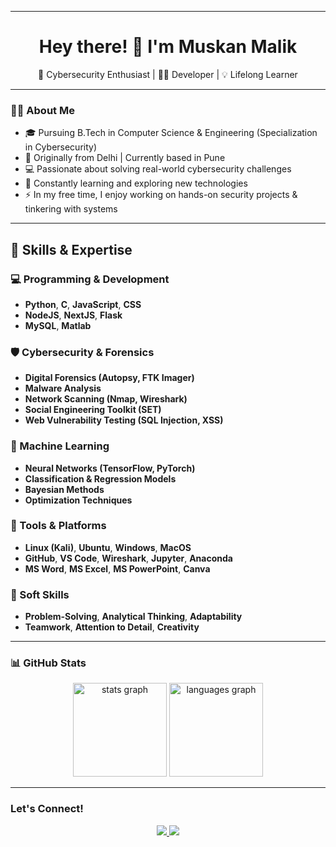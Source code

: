 

---

<h1 align="center">Hey there! 👋 I'm Muskan Malik</h1>

<p align="center">🔐 Cybersecurity Enthusiast | 👩‍💻 Developer | 💡 Lifelong Learner</p>

---

### 👩‍💻 About Me

- 🎓 Pursuing B.Tech in Computer Science & Engineering (Specialization in Cybersecurity)
- 🌆 Originally from Delhi | Currently based in Pune
- 💻 Passionate about solving real-world cybersecurity challenges
- 🧠 Constantly learning and exploring new technologies
- ⚡ In my free time, I enjoy working on hands-on security projects & tinkering with systems

---
## 🔐 Skills & Expertise

### 💻 Programming & Development
- **Python**, **C**, **JavaScript**, **CSS**
- **NodeJS**, **NextJS**, **Flask**
- **MySQL**, **Matlab**

### 🛡 Cybersecurity & Forensics
- **Digital Forensics (Autopsy, FTK Imager)**
- **Malware Analysis**
- **Network Scanning (Nmap, Wireshark)**
- **Social Engineering Toolkit (SET)**
- **Web Vulnerability Testing (SQL Injection, XSS)**

### 🤖 Machine Learning
- **Neural Networks (TensorFlow, PyTorch)**
- **Classification & Regression Models**
- **Bayesian Methods**
- **Optimization Techniques**

### 🧰 Tools & Platforms
- **Linux (Kali)**, **Ubuntu**, **Windows**, **MacOS**
- **GitHub**, **VS Code**, **Wireshark**, **Jupyter**, **Anaconda**
- **MS Word**, **MS Excel**, **MS PowerPoint**, **Canva**

### 🧩 Soft Skills
- **Problem-Solving**, **Analytical Thinking**, **Adaptability**
- **Teamwork**, **Attention to Detail**, **Creativity**

  

---

### 📊 GitHub Stats

<div align="center">
  <img src="https://github-readme-stats.vercel.app/api?username=muskan9130&hide_title=false&hide_rank=false&show_icons=true&include_all_commits=true&count_private=true&disable_animations=false&theme=dracula&locale=en&hide_border=false&order=1" height="150" alt="stats graph"  />
  <img src="https://github-readme-stats.vercel.app/api/top-langs?username=muskan9130&locale=en&hide_title=false&layout=compact&card_width=320&langs_count=5&theme=dracula&hide_border=false&order=2" height="150" alt="languages graph"  />
</div>

---

### Let's Connect!

<p align="center">
  <a href="https://www.linkedin.com/in/muskan-malik/" target="_blank">
    <img src="https://img.shields.io/badge/-LinkedIn-blue?style=flat-square&logo=linkedin" />
  </a>
  <a href="mailto:muskan.malik9130@gmail.com">
    <img src="https://img.shields.io/badge/-Email-c14438?style=flat-square&logo=Gmail&logoColor=white" />
  </a>
</p>
